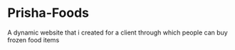 # Prisha-Foods
A dynamic website that i created for a client through which people can buy frozen food items
